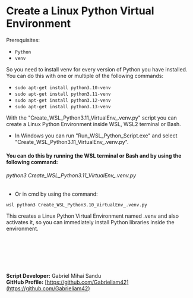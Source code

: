 # Create a Linux Python Virtual Environment

Prerequisites:
- `Python`
- `venv`

So you need to install venv for every version of Python you have installed. You can do this with one or multiple of the following commands:

- `sudo apt-get install python3.10-venv`
- `sudo apt-get install python3.11-venv`
- `sudo apt-get install python3.12-venv`
- `sudo apt-get install python3.13-venv`

With the "Create_WSL_Python3.11_VirtualEnv_.venv.py" script you can create a Linux Python Environment inside WSL, WSL2 terminal or Bash.

* In Windows you can run "Run_WSL_Python_Script.exe" and select "Create_WSL_Python3.11_VirtualEnv_.venv.py".

#### You can do this by running the WSL terminal or Bash and by using the following command:
###### python3 Create_WSL_Python3.11_VirtualEnv_.venv.py
* Or in cmd by using the command:

`wsl python3 Create_WSL_Python3.10_VirtualEnv_.venv.py`

This creates a Linux Python Virtual Environment named .venv and also activates it, so you can immediately install Python libraries inside the environment.






<br><br>





<br><br>





**Script Developer:** Gabriel Mihai Sandu  
**GitHub Profile:** [https://github.com/Gabrieliam42](https://github.com/Gabrieliam42)
